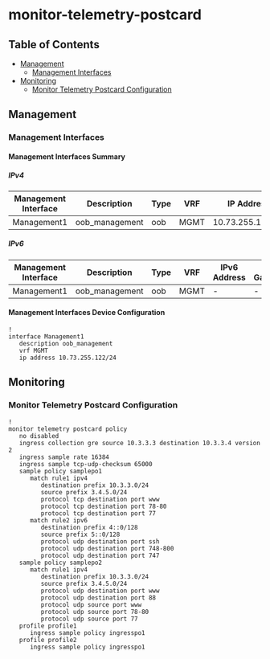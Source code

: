 # monitor-telemetry-postcard

## Table of Contents

- [Management](#management)
  - [Management Interfaces](#management-interfaces)
- [Monitoring](#monitoring)
  - [Monitor Telemetry Postcard Configuration](#monitor-telemetry-postcard-configuration)

## Management

### Management Interfaces

#### Management Interfaces Summary

##### IPv4

| Management Interface | Description | Type | VRF | IP Address | Gateway |
| -------------------- | ----------- | ---- | --- | ---------- | ------- |
| Management1 | oob_management | oob | MGMT | 10.73.255.122/24 | 10.73.255.2 |

##### IPv6

| Management Interface | Description | Type | VRF | IPv6 Address | IPv6 Gateway |
| -------------------- | ----------- | ---- | --- | ------------ | ------------ |
| Management1 | oob_management | oob | MGMT | - | - |

#### Management Interfaces Device Configuration

```eos
!
interface Management1
   description oob_management
   vrf MGMT
   ip address 10.73.255.122/24
```

## Monitoring

### Monitor Telemetry Postcard Configuration

```eos
!
monitor telemetry postcard policy
   no disabled
   ingress collection gre source 10.3.3.3 destination 10.3.3.4 version 2
   ingress sample rate 16384
   ingress sample tcp-udp-checksum 65000
   sample policy samplepo1
      match rule1 ipv4
         destination prefix 10.3.3.0/24
         source prefix 3.4.5.0/24
         protocol tcp destination port www
         protocol tcp destination port 78-80
         protocol tcp destination port 77
      match rule2 ipv6
         destination prefix 4::0/128
         source prefix 5::0/128
         protocol udp destination port ssh
         protocol udp destination port 748-800
         protocol udp destination port 747
   sample policy samplepo2
      match rule1 ipv4
         destination prefix 10.3.3.0/24
         source prefix 3.4.5.0/24
         protocol udp destination port www
         protocol udp destination port 88
         protocol udp source port www
         protocol udp source port 78-80
         protocol udp source port 77
   profile profile1
      ingress sample policy ingresspo1
   profile profile2
      ingress sample policy ingresspo1
```
